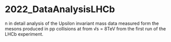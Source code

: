 # 2022_DataAnalysisLHCb
n in detail analysis of the Upsilon invariant mass data measured form the mesons produced in pp collisions at from √s = 8TeV from the first run of the LHCb experiment. 
